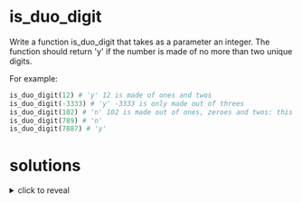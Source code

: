 # is_duo_digit

Write a function is_duo_digit that takes as a parameter an integer. The function should return 'y' if the number is made of no more than two unique digits.

For example:

```python
is_duo_digit(12) # 'y' 12 is made of ones and twos
is_duo_digit(-3333) # 'y' -3333 is only made out of threes
is_duo_digit(102) # 'n' 102 is made out of ones, zeroes and twos: this is more than two uniques digits
is_duo_digit(789) # 'n'
is_duo_digit(7887) # 'y'
```


# solutions

<details>
    <summary markdown="span">click to reveal</summary>
    
# solution 1: naive but completely workable approach

The solution that I propose is first of all to transform the number to a string, so that it's easy to iterate over each number without doing math (%10).

We then initialize an array of 0, with each representing the count of numbers.

So:
```
count[0] represents the numbers of 0 in the number
count[1] represents the numbers of 1 in the number
```
etc. etc.

We then iterate over the string, counting the number of digits.

The second phase of the algorithm is to simply check how many different digits have been used. That is to say, if the count is > 0, then it means the number has been used. 

This is a naive non-optimized algorithm but it doesn't run into performance issues.

# solution 2: performance

The more "aggressive" algorithm would simply return as soon as it detects a 3rd digit. So we initialize two digits: d1 and d2. Whenever There is a 3rd digit detect that is not d1 or d2, the algorith return 'n'.

If after iterating over the entire chain the case has not presented itself, it means the number is a valid duo_digit.

Both solutions give a result in O(N)

</details>
